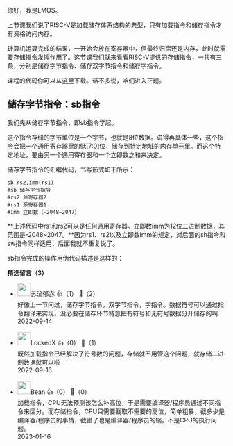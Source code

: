 你好，我是LMOS。

上节课我们说了RISC-V是加载储存体系结构的典型，只有加载指令和储存指令才有资格访问内存。

计算机运算完成的结果，一开始会放在寄存器中，但最终归宿还是内存，此时就需要存储指令发挥作用了。这节课我们就来看看RISC-V提供的存储指令，一共有三条，分别是储存字节指令、储存双字节指令和储存字指令。

课程的代码你可以从[这里](https://gitee.com/lmos/Geek-time-computer-foundation/tree/master/lesson21~22)下载。话不多说，咱们进入正题。

## 储存字节指令：sb指令

我们先从储存字节指令，即sb指令学起。

这个指令存储的字节单位是一个字节，也就是8位数据。说得再具体一些，这个指令会把一个通用寄存器里的低\[7:0]位，储存到特定地址的内存单元里。而这个特定地址，要由另一个通用寄存器和一个立即数之和来决定。

储存字节指令的汇编代码，书写形式如下所示：

```plain
sb rs2,imm(rs1)
#sb 储存字节指令
#rs2 源寄存器2
#rs1 源寄存器1
#imm 立即数（-2048~2047）
```

**上述代码中rs1和rs2可以是任何通用寄存器。立即数imm为12位二进制数据，其范围是-2048~2047。**因为rs1、rs2以及立即数imm的规定，对后面的sh指令和sw指令同样适用，后面我就不重复说了。

sb指令完成的操作用伪代码描述是这样的：
<div><strong>精选留言（3）</strong></div><ul>
<li><img src="https://static001.geekbang.org/account/avatar/00/29/a6/ad/e65aec4c.jpg" width="30px"><span>苏流郁宓</span> 👍（1） 💬（2）<div>好像上一节问过，储存字节指令，双字节指令，字指令。数据符号可以通过指令翻译来实现，没必要在储存环节特意把有符号和无符号数据分开储存的啊</div>2022-09-14</li><br/><li><img src="https://static001.geekbang.org/account/avatar/00/19/ae/c3/d930693b.jpg" width="30px"><span>LockedX</span> 👍（0） 💬（1）<div>既然加载指令已经解决了符号数的问题，存储就不用管这个问题，就存储二进制数据就可以啦</div>2022-09-16</li><br/><li><img src="https://static001.geekbang.org/account/avatar/00/29/db/88/cc6078eb.jpg" width="30px"><span>Bean</span> 👍（0） 💬（0）<div>加载指令，CPU无法预测该怎么补高位，于是需要编译器&#47;程序员通过不同指令来区分。而存储指令，CPU只需要截取不需要的高位，简单粗暴，截多少是编译器&#47;程序员的事情，截错了也是编译器&#47;程序员的锅，不是CPU的执行问题。</div>2023-01-16</li><br/>
</ul>